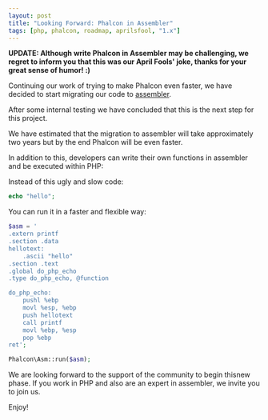 ```yaml
---
layout: post
title: "Looking Forward: Phalcon in Assembler"
tags: [php, phalcon, roadmap, aprilsfool, "1.x"]
---
```


**UPDATE: Although write Phalcon in Assembler may be challenging, we regret to inform you that this was our April Fools' joke, thanks for your great sense of humor! :)**

Continuing our work of trying to make Phalcon even faster, we have decided to start migrating our code to [assembler](http://en.wikipedia.org/wiki/Assembly_language).

After some internal testing we have concluded that this is ​the next step for this project.

We have​ estimated ​that the migration to assembler will take approximately two years but by the end Phalcon will be even faster.

In addition to this, developers can write their own functions in assembler and be executed within PHP:

Instead of this ugly and slow code:

```php
echo "hello";
```

You can run it in a faster and flexible way:

```php
$asm = '
.extern printf
.section .data
hellotext:
    .ascii "hello"
.section .text
.global do_php_echo
.type do_php_echo, @function

do_php_echo:
    pushl %ebp
    movl %esp, %ebp
    push hellotext
    call printf
    movl %ebp, %esp
    pop %ebp
ret';

Phalcon\Asm::run($asm);
```

We are looking forward to the support of the community to begin this​ new phase. If you work in PHP and also are an expert in assembler, we invite you to join us.

Enjoy!

